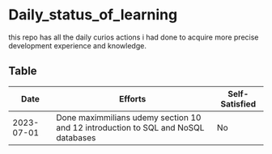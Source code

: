 # Daily_status_of_learning
this repo has all the daily curios actions i had done to acquire more precise development experience and knowledge.


## Table
| Date       | Efforts   | Self-Satisfied |
|------------|-----------|----------------|
| 2023-07-01 | Done maximmilians udemy section 10 and 12 introduction to SQL and NoSQL databases | No|
